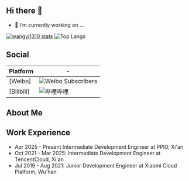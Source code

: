 ## Hi there 👋

- 🔭 I’m currently working on ...


[![wangyi1310 stats](https://github-readme-stats.vercel.app/api?username=wangyi1310&theme=dark&show_icons=true)](https://github.com/wangyi1310)
![Top Langs](https://github-readme-stats.vercel.app/api/top-langs/?username=wangyi1310&hide_progress=true)

## Social
| Platform                               | -                                                                                                                         |
| -------------------------------------- | ------------------------------------------------------------------------------------------------------------------------- |
| [Weibo]  | ![Weibo Subscribers](https://badge.is26.com/youtube-subscribers)|
| [Bilibili] | ![哔哩哔哩](https://badge.is26.com/bilibili) 

## About Me


## Work Experience
- Apr 2025 - Present   Intermediate Development Engineer at PPIO, Xi'an  
- Oct 2021 - Mar 2025: Intermediate Development Engineer at TencentCloud, Xi'an  
- Jul 2019 - Aug 2021: Junior Development Engineer at Xiaomi Cloud Platform, Wu'han
